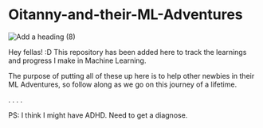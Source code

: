# Oitanny-and-their-ML-Adventures

![Add a heading (8)](https://github.com/user-attachments/assets/326ac905-2aed-4eed-8155-291f8c797e14)

Hey fellas! :D
This repository has been added here to track the learnings and progress I make in Machine Learning.

The purpose of putting all of these up here is to help other newbies in their ML Adventures, so follow along as we go on this journey of a lifetime.

.
.
.
.

PS: I think I might have ADHD. Need to get a diagnose.

